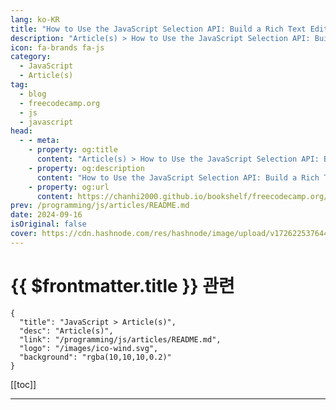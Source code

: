 ```yaml
---
lang: ko-KR
title: "How to Use the JavaScript Selection API: Build a Rich Text Editor and Real-Time Element Detection"
description: "Article(s) > How to Use the JavaScript Selection API: Build a Rich Text Editor and Real-Time Element Detection"
icon: fa-brands fa-js
category: 
  - JavaScript
  - Article(s)
tag: 
  - blog
  - freecodecamp.org
  - js
  - javascript
head:
  - - meta:
    - property: og:title
      content: "Article(s) > How to Use the JavaScript Selection API: Build a Rich Text Editor and Real-Time Element Detection"
    - property: og:description
      content: "How to Use the JavaScript Selection API: Build a Rich Text Editor and Real-Time Element Detection"
    - property: og:url
      content: https://chanhi2000.github.io/bookshelf/freecodecamp.org/use-the-javascript-selection-api-to-build-a-rich-text-editor.html
prev: /programming/js/articles/README.md
date: 2024-09-16
isOriginal: false
cover: https://cdn.hashnode.com/res/hashnode/image/upload/v1726225376443/ae5d57c8-e79e-4dc4-b218-c3a5e34f8293.png
---
```


# {{ $frontmatter.title }} 관련

```component VPCard
{
  "title": "JavaScript > Article(s)",
  "desc": "Article(s)",
  "link": "/programming/js/articles/README.md",
  "logo": "/images/ico-wind.svg",
  "background": "rgba(10,10,10,0.2)"
}
```

[[toc]]

---

<SiteInfo
  name="How to Use the JavaScript Selection API: Build a Rich Text Editor and Real-Time Element Detection"
  desc="When you interact with web pages, a common task you’ll perform often is selecting text. Whether it's highlighting a section of a paragraph to copy, marking important parts of a document, or working with interactive features like note-taking or text e..."
  url="https://freecodecamp.org/news/use-the-javascript-selection-api-to-build-a-rich-text-editor/"
  logo="https://cdn.freecodecamp.org/universal/favicons/favicon.ico"
  preview="https://cdn.hashnode.com/res/hashnode/image/upload/v1726225376443/ae5d57c8-e79e-4dc4-b218-c3a5e34f8293.png"/>

<!-- TODO: 작성 -->

<!-- 
<p>When you interact with web pages, a common task you’ll perform often is selecting text. Whether it's highlighting a section of a paragraph to copy, marking important parts of a document, or working with interactive features like note-taking or text editing, text selections are part of our everyday browsing experience.</p>
<p>The JavaScript <strong>Selection API</strong> is what makes it possible to interact programmatically with these text selections.</p>
<p>In this tutorial, we'll dive deep into the Selection API, explore what it can do, and demonstrate how you can use it to create interactive, selection-based web applications.</p>
<h3 id="heading-in-this-article-we-will-cover">In this article, we will cover:</h3>
<ul>
<li><p><a class="post-section-overview" href="#heading-what-is-the-selection-api">Explore the JavaScript Selection API, a powerful tool for interacting with and manipulating user-selected text on a web page.</a></p>
</li>
<li><p><a class="post-section-overview" href="#heading-the-documentexeccommand-function">Introduce document.execCommand(), an easy-to-use method for adding formatting to selected text, including bold, italic, and underline.</a></p>
</li>
<li><p><a class="post-section-overview" href="#heading-example-use-case-how-to-build-a-rich-text-editor-with-the-javascript-selection-api">Demonstrate how to build a simple rich text editor with basic formatting features using both the Selection API and execCommand().</a></p>
</li>
<li><p><a class="post-section-overview" href="#heading-how-to-get-the-clicked-element-and-its-real-time-position">Detect clicked elements and their positions in real time.</a></p>
</li>
</ul>
<h2 id="heading-what-is-the-selection-api">What is the Selection API?</h2>
<p>The <strong>Selection API</strong> is a web API provided by modern browsers that enables developers to work with user text selections on a web page. It allows you to:</p>
<ol>
<li><p>Get details about the currently selected text.</p>
</li>
<li><p>Modify or manipulate selections programmatically.</p>
</li>
<li><p>Detect when users make a selection.</p>
</li>
<li><p>Store, replace, or delete selections of text.</p>
</li>
</ol>
<p>This API is commonly used for rich text editors, copy/paste functionality, custom tooltips, highlighting, annotations, and more.</p>
<h2 id="heading-what-can-you-do-using-the-selection-api">What Can You Do Using the Selection API?</h2>
<p>The Selection API gives you the power to interact with user-selected text in a variety of ways. Some key capabilities include:</p>
<ol>
<li><p><strong>Get the currently selected text</strong>: Extract the highlighted text that the user selects in the document.</p>
</li>
<li><p><strong>Modify the selection</strong>: Programmatically set or modify a selection, either by setting new start and end points for the selection or collapsing it entirely.</p>
</li>
<li><p><strong>Remove the selection</strong>: Clear a selection once you're done using it.</p>
</li>
<li><p><strong>Extract position information</strong>: Know where the selection begins and ends, both within the document and on the screen (useful for custom tooltips or annotations).</p>
</li>
<li><p><strong>Apply custom styling</strong>: You can style the selected text, add highlights, or trigger events when a user makes a selection.</p>
</li>
</ol>
<h2 id="heading-key-components-of-the-selection-api">Key Components of the Selection API</h2>
<p>To effectively use the Selection API, it's important to understand some of its core concepts. Here are the key objects and methods:</p>
<h3 id="heading-1-selection-object"><strong>1.</strong> <code>Selection</code> <strong>Object</strong></h3>
<p>The <code>Selection</code> object represents the current selection of text on a web page. It’s accessible through the <code>window.getSelection()</code> method and is the core object you’ll interact with.</p>
<pre class="language-typescript" tabindex="0"><code class="language-typescript"><span class="token keyword">const</span> selection <span class="token operator">=</span> window<span class="token punctuation">.</span><span class="token function">getSelection</span><span class="token punctuation">(</span><span class="token punctuation">)</span><span class="token punctuation">;</span>
<span class="token builtin">console</span><span class="token punctuation">.</span><span class="token function">log</span><span class="token punctuation">(</span>selection<span class="token punctuation">)</span><span class="token punctuation">;</span>
</code></pre>
<p>The <code>Selection</code> object provides multiple properties and methods to retrieve, modify, and manipulate user-selected text.</p>
<h3 id="heading-2-range-object"><strong>2.</strong> <code>Range</code> <strong>Object</strong></h3>
<p>The <code>Range</code> object represents a fragment of a document. It holds information about the start and end points of a selection and allows you to manipulate portions of the document.</p>
<p>For example, you can create a range to highlight or manipulate specific text nodes or retrieve the text content within a certain range.</p>
<pre class="language-typescript" tabindex="0"><code class="language-typescript"><span class="token keyword">const</span> selection <span class="token operator">=</span> window<span class="token punctuation">.</span><span class="token function">getSelection</span><span class="token punctuation">(</span><span class="token punctuation">)</span><span class="token punctuation">;</span>
<span class="token keyword">const</span> range <span class="token operator">=</span> selection<span class="token punctuation">.</span><span class="token function">getRangeAt</span><span class="token punctuation">(</span><span class="token number">0</span><span class="token punctuation">)</span><span class="token punctuation">;</span> <span class="token comment">// Get the first range of the selection</span>
<span class="token builtin">console</span><span class="token punctuation">.</span><span class="token function">log</span><span class="token punctuation">(</span>range<span class="token punctuation">)</span><span class="token punctuation">;</span>
</code></pre>
<h2 id="heading-key-methods-and-properties-of-the-selection-api">Key Methods and Properties of the Selection API</h2>
<p>Here’s a breakdown of the most commonly used methods and properties of the <strong>Selection API</strong> and the <strong>Range API</strong>:</p>
<h3 id="heading-selection-api-methods"><strong>Selection API Methods:</strong></h3>
<h4 id="heading-1-windowgetselection">1. <code>window.getSelection()</code>:</h4>
<p>The <code>window.getSelection()</code> method is used to retrieve the current text selection on the webpage. It returns an <code>Selection</code> object, which represents the range of text selected by the user, or the caret's current position (if no text is selected).</p>
<p><strong>Details about</strong> <code>window.getSelection()</code><strong>:</strong></p>
<p>The <code>Selection</code> object contains details about the currently selected text (if any), including the start and end nodes, offsets, and methods for manipulating the selection.</p>
<p>If no text is selected, the <code>Selection</code> the object will reflect the caret's current position without any selected range.</p>
<p><strong>Example Code:</strong></p>
<pre class="language-typescript" tabindex="0"><code class="language-typescript"><span class="token keyword">const</span> selection <span class="token operator">=</span> window<span class="token punctuation">.</span><span class="token function">getSelection</span><span class="token punctuation">(</span><span class="token punctuation">)</span><span class="token punctuation">;</span>
<span class="token builtin">console</span><span class="token punctuation">.</span><span class="token function">log</span><span class="token punctuation">(</span>selection<span class="token punctuation">)</span><span class="token punctuation">;</span>  <span class="token comment">// Logs the Selection object to the console</span>
</code></pre>
<p><strong>Example Usage:</strong></p>
<p>Check if any text is selected:</p>
<pre class="language-typescript" tabindex="0"><code class="language-typescript"><span class="token keyword">const</span> selection <span class="token operator">=</span> window<span class="token punctuation">.</span><span class="token function">getSelection</span><span class="token punctuation">(</span><span class="token punctuation">)</span><span class="token punctuation">;</span>
<span class="token keyword">if</span> <span class="token punctuation">(</span>selection<span class="token punctuation">.</span>rangeCount <span class="token operator">&gt;</span> <span class="token number">0</span><span class="token punctuation">)</span> <span class="token punctuation">{</span>
    <span class="token builtin">console</span><span class="token punctuation">.</span><span class="token function">log</span><span class="token punctuation">(</span><span class="token string">'Text is selected'</span><span class="token punctuation">)</span><span class="token punctuation">;</span>
<span class="token punctuation">}</span> <span class="token keyword">else</span> <span class="token punctuation">{</span>
    <span class="token builtin">console</span><span class="token punctuation">.</span><span class="token function">log</span><span class="token punctuation">(</span><span class="token string">'No text selected'</span><span class="token punctuation">)</span><span class="token punctuation">;</span>
<span class="token punctuation">}</span>
</code></pre>
<p>This checks if any text is selected by verifying if <code>rangeCount</code> (the number of text ranges) is greater than zero.</p>
<h4 id="heading-2-selectionanchornode-and-selectionfocusnode">2. <code>Selection.anchorNode</code> <strong>and</strong> <code>Selection.focusNode</code><strong>:</strong></h4>
<p><code>anchorNode</code> represents the node where the user started the selection. It's the starting point of the selection, although visually it could be at the end depending on the user's drag direction.</p>
<p><code>focusNode</code> represents the node where the user ended the selection. It's the ending point of the selection, but again, this could visually appear as the start of the selection if the user selected backward.</p>
<p><strong>Important details:</strong></p>
<ul>
<li><p><strong>Selection direction</strong>: If the selection is made left-to-right (dragging forward), this <code>anchorNode</code> will be the earlier part of the selection. If the selection is made right-to-left (dragging backward), the <code>anchorNode</code> will be at the later part of the selection, but the focus will appear first.</p>
</li>
<li><p><strong>Node types</strong>: Both <code>anchorNode</code> and <code>focusNode</code> return DOM nodes. This means they can be text nodes, element nodes, or any other type of node within the document.</p>
</li>
<li><p><strong>Offsets</strong>: Along with these properties, <code>Selection.anchorOffset</code> and <code>Selection.focusOffset</code> give you the exact character offset within the nodes where the selection starts and ends.</p>
</li>
</ul>
<h4 id="heading-3-selectiontostring">3. <code>Selection.toString()</code>:</h4>
<p>To use the <code>Selection.toString()</code> method, you can simply call it on the current selection. This method returns the string value of the currently selected text in the document.</p>
<pre class="language-typescript" tabindex="0"><code class="language-typescript"><span class="token keyword">const</span> selectedText <span class="token operator">=</span> selection<span class="token punctuation">.</span><span class="token function">toString</span><span class="token punctuation">(</span><span class="token punctuation">)</span><span class="token punctuation">;</span>
<span class="token builtin">console</span><span class="token punctuation">.</span><span class="token function">log</span><span class="token punctuation">(</span>selectedText<span class="token punctuation">)</span><span class="token punctuation">;</span>  <span class="token comment">// Output: The selected text</span>
</code></pre>
<p><strong>How it works:</strong></p>
<ol>
<li><p><code>window.getSelection()</code>: This retrieves the current <code>Selection</code> object representing the user-selected text.</p>
</li>
<li><p><code>.toString()</code>: This converts the selected range to a plain string of text.</p>
</li>
<li><p>The result is then printed to the console.</p>
</li>
</ol>
<h4 id="heading-4-selectionremoveallranges">4. <code>Selection.removeAllRanges()</code>:</h4>
<p>The <code>Selection.removeAllRanges()</code> method is used to clear or remove any current text selection on a webpage. When called, it deselects any text that the user may have selected, leaving the selection empty.</p>
<pre class="language-typescript" tabindex="0"><code class="language-typescript">selection<span class="token punctuation">.</span><span class="token function">removeAllRanges</span><span class="token punctuation">(</span><span class="token punctuation">)</span><span class="token punctuation">;</span>
</code></pre>
<p><strong>How it works:</strong></p>
<ul>
<li><p><code>window.getSelection()</code>: Retrieves the current <code>Selection</code> object.</p>
</li>
<li><p><code>.removeAllRanges()</code>: Clears the selection, effectively deselecting any highlighted text on the page.</p>
</li>
</ul>
<h4 id="heading-5-selectionaddrangerange">5. <code>Selection.addRange(range)</code>:</h4>
<p>The <code>Selection.addRange(range)</code> method is used to add a specific <code>Range</code> object to the current selection in the document. This allows you to programmatically select a range of text or elements.</p>
<pre class="language-typescript" tabindex="0"><code class="language-typescript"><span class="token comment">// Create a range object</span>
<span class="token keyword">const</span> range <span class="token operator">=</span> document<span class="token punctuation">.</span><span class="token function">createRange</span><span class="token punctuation">(</span><span class="token punctuation">)</span><span class="token punctuation">;</span>

<span class="token comment">// Select a specific element or part of the document</span>
<span class="token keyword">const</span> element <span class="token operator">=</span> document<span class="token punctuation">.</span><span class="token function">getElementById</span><span class="token punctuation">(</span><span class="token string">'myElement'</span><span class="token punctuation">)</span><span class="token punctuation">;</span>

<span class="token comment">// Set the range to start at the beginning of the element and end at the end</span>
range<span class="token punctuation">.</span><span class="token function">selectNodeContents</span><span class="token punctuation">(</span>element<span class="token punctuation">)</span><span class="token punctuation">;</span>

<span class="token comment">// Clear any existing selection and add the new range</span>
<span class="token keyword">const</span> selection <span class="token operator">=</span> window<span class="token punctuation">.</span><span class="token function">getSelection</span><span class="token punctuation">(</span><span class="token punctuation">)</span><span class="token punctuation">;</span>
selection<span class="token punctuation">.</span><span class="token function">removeAllRanges</span><span class="token punctuation">(</span><span class="token punctuation">)</span><span class="token punctuation">;</span>  <span class="token comment">// Remove existing selections</span>
selection<span class="token punctuation">.</span><span class="token function">addRange</span><span class="token punctuation">(</span>range<span class="token punctuation">)</span><span class="token punctuation">;</span>  <span class="token comment">// Add the new range</span>
</code></pre>
<p><strong>How it works:</strong></p>
<ol>
<li><p><code>document.createRange()</code>: Creates a new <code>Range</code> object.</p>
</li>
<li><p><code>range.selectNodeContents()</code>: Sets the range to cover the contents of a specific DOM element (in this case, the element with ID <code>myElement</code>).</p>
</li>
<li><p><code>selection.removeAllRanges()</code>: Clears any previously selected text or elements.</p>
</li>
<li><p><code>selection.addRange(range)</code>: Adds the definition <code>Range</code> to the selection, making it the currently selected text or content.</p>
</li>
</ol>
<p><strong>Use Cases:</strong></p>
<ul>
<li><p><strong>Programmatically Select Text</strong>: If you want to highlight specific parts of the document programmatically, you can use this method to select them.</p>
</li>
<li><p><strong>Custom Selection Logic</strong>: In web applications that require specific text or element selections, such as editors or custom UI tools, this can be used to manage user selections.</p>
</li>
</ul>
<h3 id="heading-range-api-methods"><strong>Range API Methods:</strong></h3>
<h4 id="heading-1-rangesetstartnode-offset">1. <code>range.setStart(node, offset)</code>:</h4>
<p>The <code>Range.setStart(node, offset)</code> method is used to set the starting point of an <code>Range</code> object. You specify <code>node</code> where the range should start and the <code>offset</code> (position within the node) for the starting point.</p>
<p><strong>Parameters:</strong></p>
<ul>
<li><p><code>node</code>: The DOM node where the range should start. It can be an element node or a text node.</p>
</li>
<li><p><code>offset</code>: The position within the node where the range starts. For element nodes, this is the index of child nodes. For text nodes, it's the character position within the text.</p>
</li>
</ul>
<pre class="language-typescript" tabindex="0"><code class="language-typescript"><span class="token comment">// Create a range object</span>
<span class="token keyword">const</span> range <span class="token operator">=</span> document<span class="token punctuation">.</span><span class="token function">createRange</span><span class="token punctuation">(</span><span class="token punctuation">)</span><span class="token punctuation">;</span>

<span class="token comment">// Select the text node where the range should start</span>
<span class="token keyword">const</span> textNode <span class="token operator">=</span> document<span class="token punctuation">.</span><span class="token function">getElementById</span><span class="token punctuation">(</span><span class="token string">'myElement'</span><span class="token punctuation">)</span><span class="token punctuation">.</span>firstChild<span class="token punctuation">;</span>

<span class="token comment">// Set the start of the range at the 5th character in the text node</span>
range<span class="token punctuation">.</span><span class="token function">setStart</span><span class="token punctuation">(</span>textNode<span class="token punctuation">,</span> <span class="token number">5</span><span class="token punctuation">)</span><span class="token punctuation">;</span>
</code></pre>
<p><strong>Code explanation:</strong></p>
<ol>
<li><p><code>document.createRange()</code>: Creates a new <code>Range</code> object.</p>
</li>
<li><p><code>textNode</code>: This refers to the first child of the element with ID <code>myElement</code>, which is expected to be a text node.</p>
</li>
<li><p><code>range.setStart(textNode, 5)</code>: Sets the start of the range at the 5th character in the text node.</p>
</li>
</ol>
<p><strong>Important notes:</strong></p>
<ul>
<li><p>In <strong>text nodes</strong>, the <code>offset</code> refers to the position of a character within the text. For example, <code>offset = 5</code> means the range starts after the 5th character.</p>
</li>
<li><p>In <strong>element nodes</strong>, the <code>offset</code> refers to the index of child nodes. For instance, <code>offset = 0</code> would start before the first child element, while <code>offset = 1</code> would start after the first child.</p>
</li>
</ul>
<p><strong>Example use case:</strong></p>
<p>You could use <code>setStart</code> in a scenario where you want to highlight or extract part of some text, starting at a specific point:</p>
<pre class="language-typescript" tabindex="0"><code class="language-typescript"><span class="token keyword">const</span> range <span class="token operator">=</span> document<span class="token punctuation">.</span><span class="token function">createRange</span><span class="token punctuation">(</span><span class="token punctuation">)</span><span class="token punctuation">;</span>
<span class="token keyword">const</span> textNode <span class="token operator">=</span> document<span class="token punctuation">.</span><span class="token function">getElementById</span><span class="token punctuation">(</span><span class="token string">'myText'</span><span class="token punctuation">)</span><span class="token punctuation">.</span>firstChild<span class="token punctuation">;</span>
range<span class="token punctuation">.</span><span class="token function">setStart</span><span class="token punctuation">(</span>textNode<span class="token punctuation">,</span> <span class="token number">3</span><span class="token punctuation">)</span><span class="token punctuation">;</span> <span class="token comment">// Start at the 4th character</span>
range<span class="token punctuation">.</span><span class="token function">setEnd</span><span class="token punctuation">(</span>textNode<span class="token punctuation">,</span> <span class="token number">8</span><span class="token punctuation">)</span><span class="token punctuation">;</span>   <span class="token comment">// End at the 9th character</span>

<span class="token keyword">const</span> selection <span class="token operator">=</span> window<span class="token punctuation">.</span><span class="token function">getSelection</span><span class="token punctuation">(</span><span class="token punctuation">)</span><span class="token punctuation">;</span>
selection<span class="token punctuation">.</span><span class="token function">removeAllRanges</span><span class="token punctuation">(</span><span class="token punctuation">)</span><span class="token punctuation">;</span> <span class="token comment">// Clear previous selections</span>
selection<span class="token punctuation">.</span><span class="token function">addRange</span><span class="token punctuation">(</span>range<span class="token punctuation">)</span><span class="token punctuation">;</span>   <span class="token comment">// Highlight the selected text</span>
</code></pre>
<p>In this example, it selects the text starting from the 4th character and ending at the 9th character, effectively highlighting that part of the text.</p>
<h4 id="heading-2-rangeclonecontents">2. <code>range.cloneContents()</code>:</h4>
<p>The <code>Range.cloneContents()</code> method is used to create a copy of the content within the specified range. It returns a <code>DocumentFragment</code> containing the nodes and content from the range but does not modify the original document.</p>
<p><strong>Key details:</strong></p>
<ul>
<li><p><strong>Returns</strong>: A <code>DocumentFragment</code> that contains the cloned nodes and elements within the range.</p>
</li>
<li><p><strong>Non-destructive</strong>: This method does not alter or remove the content from the original document – it simply creates a copy.</p>
</li>
</ul>
<p><strong>Example code:</strong></p>
<pre class="language-typescript" tabindex="0"><code class="language-typescript"><span class="token comment">// Create a range object</span>
<span class="token keyword">const</span> range <span class="token operator">=</span> document<span class="token punctuation">.</span><span class="token function">createRange</span><span class="token punctuation">(</span><span class="token punctuation">)</span><span class="token punctuation">;</span>

<span class="token comment">// Select the content of a specific element</span>
<span class="token keyword">const</span> element <span class="token operator">=</span> document<span class="token punctuation">.</span><span class="token function">getElementById</span><span class="token punctuation">(</span><span class="token string">'myElement'</span><span class="token punctuation">)</span><span class="token punctuation">;</span>
range<span class="token punctuation">.</span><span class="token function">selectNodeContents</span><span class="token punctuation">(</span>element<span class="token punctuation">)</span><span class="token punctuation">;</span>

<span class="token comment">// Clone the contents of the range</span>
<span class="token keyword">const</span> clonedContent <span class="token operator">=</span> range<span class="token punctuation">.</span><span class="token function">cloneContents</span><span class="token punctuation">(</span><span class="token punctuation">)</span><span class="token punctuation">;</span>

<span class="token comment">// Append the cloned content somewhere in the document</span>
document<span class="token punctuation">.</span>body<span class="token punctuation">.</span><span class="token function">appendChild</span><span class="token punctuation">(</span>clonedContent<span class="token punctuation">)</span><span class="token punctuation">;</span>
</code></pre>
<p><strong>How it works:</strong></p>
<ol>
<li><p><code>document.createRange()</code>: Creates a new <code>Range</code> object.</p>
</li>
<li><p><code>range.selectNodeContents(element)</code>: Selects all the content within the specified element.</p>
</li>
<li><p><code>range.cloneContents()</code>: Creates a <code>DocumentFragment</code> that contains a copy of the selected contents.</p>
</li>
<li><p><code>document.body.appendChild(clonedContent)</code>: Appends the cloned content somewhere in the document (in this case, at the end of the body).</p>
</li>
</ol>
<p><strong>Use cases:</strong></p>
<ol>
<li><p><strong>Duplicating Content</strong>: Use this method when you need to create a copy of selected content without altering the original.</p>
</li>
<li><p><strong>Manipulating Copied Data</strong>: After cloning the contents, you can modify or process the cloned fragment (for example, for drag-and-drop features, custom tooltips, or saving a portion of content).</p>
</li>
</ol>
<p><strong>Example scenario:</strong></p>
<p>If you want to copy part of a webpage’s content and display it elsewhere:</p>
<pre class="language-typescript" tabindex="0"><code class="language-typescript"><span class="token keyword">const</span> range <span class="token operator">=</span> document<span class="token punctuation">.</span><span class="token function">createRange</span><span class="token punctuation">(</span><span class="token punctuation">)</span><span class="token punctuation">;</span>
<span class="token keyword">const</span> element <span class="token operator">=</span> document<span class="token punctuation">.</span><span class="token function">querySelector</span><span class="token punctuation">(</span><span class="token string">'#textElement'</span><span class="token punctuation">)</span><span class="token punctuation">;</span>
range<span class="token punctuation">.</span><span class="token function">setStart</span><span class="token punctuation">(</span>element<span class="token punctuation">.</span>firstChild<span class="token punctuation">,</span> <span class="token number">0</span><span class="token punctuation">)</span><span class="token punctuation">;</span>  <span class="token comment">// Set start of range</span>
range<span class="token punctuation">.</span><span class="token function">setEnd</span><span class="token punctuation">(</span>element<span class="token punctuation">.</span>firstChild<span class="token punctuation">,</span> <span class="token number">10</span><span class="token punctuation">)</span><span class="token punctuation">;</span>   <span class="token comment">// Set end of range (first 10 characters)</span>

<span class="token comment">// Clone the content and append it to another element</span>
<span class="token keyword">const</span> clonedContent <span class="token operator">=</span> range<span class="token punctuation">.</span><span class="token function">cloneContents</span><span class="token punctuation">(</span><span class="token punctuation">)</span><span class="token punctuation">;</span>
document<span class="token punctuation">.</span><span class="token function">querySelector</span><span class="token punctuation">(</span><span class="token string">'#targetElement'</span><span class="token punctuation">)</span><span class="token punctuation">.</span><span class="token function">appendChild</span><span class="token punctuation">(</span>clonedContent<span class="token punctuation">)</span><span class="token punctuation">;</span>
</code></pre>
<p>In this example, the first 10 characters <code>#textElement</code> are cloned and inserted into <code>#targetElement</code>. This does not affect the original content in <code>#textElement</code>.</p>
<h3 id="heading-use-cases-of-the-selection-api">Use Cases of the Selection API</h3>
<h4 id="heading-1-highlighting-text">1. Highlighting text</h4>
<p>Using the Selection API, you can highlight text dynamically based on user input. For example, you can wrap the selected text in a <code>&lt;mark&gt;</code> tag to highlight it.</p>
<pre class="language-xml" tabindex="0"><code class="language-xml"><span class="token tag"><span class="token tag"><span class="token punctuation">&lt;</span>p</span> <span class="token attr-name">id</span><span class="token attr-value"><span class="token punctuation attr-equals">=</span><span class="token punctuation">"</span>text<span class="token punctuation">"</span></span><span class="token punctuation">&gt;</span></span>This is some selectable text.<span class="token tag"><span class="token tag"><span class="token punctuation">&lt;/</span>p</span><span class="token punctuation">&gt;</span></span>
<span class="token tag"><span class="token tag"><span class="token punctuation">&lt;</span>button</span> <span class="token attr-name">onclick</span><span class="token attr-value"><span class="token punctuation attr-equals">=</span><span class="token punctuation">"</span>highlightSelection()<span class="token punctuation">"</span></span><span class="token punctuation">&gt;</span></span>Highlight<span class="token tag"><span class="token tag"><span class="token punctuation">&lt;/</span>button</span><span class="token punctuation">&gt;</span></span>

<span class="token tag"><span class="token tag"><span class="token punctuation">&lt;</span>script</span><span class="token punctuation">&gt;</span></span>
function highlightSelection() {
    const selection = window.getSelection();
    if (selection.rangeCount &gt; 0) {
        const range = selection.getRangeAt(0);
        const highlight = document.createElement('mark');
        range.surroundContents(highlight);
    }
}
<span class="token tag"><span class="token tag"><span class="token punctuation">&lt;/</span>script</span><span class="token punctuation">&gt;</span></span>
</code></pre>
<p>This script allows users to highlight the selected text with a simple click.</p>
<h4 id="heading-2-copying-selected-text">2. Copying selected text</h4>
<p>You can easily extract and manipulate the selected text with the <code>Selection.toString()</code> method. Here’s an example of copying the selected text to the clipboard:</p>
<pre class="language-xml" tabindex="0"><code class="language-xml"><span class="token tag"><span class="token tag"><span class="token punctuation">&lt;</span>p</span> <span class="token attr-name">id</span><span class="token attr-value"><span class="token punctuation attr-equals">=</span><span class="token punctuation">"</span>text<span class="token punctuation">"</span></span><span class="token punctuation">&gt;</span></span>Select any portion of this text and copy it to the clipboard.<span class="token tag"><span class="token tag"><span class="token punctuation">&lt;/</span>p</span><span class="token punctuation">&gt;</span></span>
<span class="token tag"><span class="token tag"><span class="token punctuation">&lt;</span>button</span> <span class="token attr-name">onclick</span><span class="token attr-value"><span class="token punctuation attr-equals">=</span><span class="token punctuation">"</span>copySelection()<span class="token punctuation">"</span></span><span class="token punctuation">&gt;</span></span>Copy<span class="token tag"><span class="token tag"><span class="token punctuation">&lt;/</span>button</span><span class="token punctuation">&gt;</span></span>

<span class="token tag"><span class="token tag"><span class="token punctuation">&lt;</span>script</span><span class="token punctuation">&gt;</span></span>
function copySelection() {
    const selection = window.getSelection();
    const text = selection.toString();

    navigator.clipboard.writeText(text).then(() =&gt; {
        alert("Copied to clipboard: " + text);
    });
}
<span class="token tag"><span class="token tag"><span class="token punctuation">&lt;/</span>script</span><span class="token punctuation">&gt;</span></span>
</code></pre>
<p>This snippet allows users to copy any selected text and paste it elsewhere.</p>
<h4 id="heading-3-annotating-text">3. Annotating text</h4>
<p>You can combine the Selection API with custom annotations. You can display a floating tooltip or annotation box by detecting the selection’s position on the page.</p>
<pre class="language-xml" tabindex="0"><code class="language-xml"><span class="token tag"><span class="token tag"><span class="token punctuation">&lt;</span>p</span><span class="token punctuation">&gt;</span></span>Select text to see the annotation box.<span class="token tag"><span class="token tag"><span class="token punctuation">&lt;/</span>p</span><span class="token punctuation">&gt;</span></span>

<span class="token tag"><span class="token tag"><span class="token punctuation">&lt;</span>script</span><span class="token punctuation">&gt;</span></span>
document.addEventListener("mouseup", () =&gt; {
    const selection = window.getSelection();
    const selectedText = selection.toString();

    if (selectedText.length &gt; 0) {
        const range = selection.getRangeAt(0);
        const rect = range.getBoundingClientRect();

        const annotationBox = document.createElement("div");
        annotationBox.style.position = "absolute";
        annotationBox.style.left = `${rect.left}px`;
        annotationBox.style.top = `${rect.top - 30}px`;
        annotationBox.textContent = "Annotate this!";
        document.body.appendChild(annotationBox);
    }
});
<span class="token tag"><span class="token tag"><span class="token punctuation">&lt;/</span>script</span><span class="token punctuation">&gt;</span></span>
</code></pre>
<p>This script creates an annotation box just above the selected text.</p>
<h3 id="heading-advanced-features-of-the-selection-api">Advanced Features of the Selection API</h3>
<ol>
<li><p><strong>Multiple Ranges</strong>: Some browsers support multiple text selections on a single page, where you can select multiple text ranges and manipulate them simultaneously.</p>
</li>
<li><p><strong>Detecting Selection Changes</strong>: You can listen for <code>selectionchange</code> events on the document, allowing you to detect when the user changes their selection.</p>
<pre class="language-typescript" tabindex="0"><code class="language-typescript"> document<span class="token punctuation">.</span><span class="token function">addEventListener</span><span class="token punctuation">(</span><span class="token string">"selectionchange"</span><span class="token punctuation">,</span> <span class="token punctuation">(</span><span class="token punctuation">)</span> <span class="token operator">=&gt;</span> <span class="token punctuation">{</span>
     <span class="token keyword">const</span> selection <span class="token operator">=</span> window<span class="token punctuation">.</span><span class="token function">getSelection</span><span class="token punctuation">(</span><span class="token punctuation">)</span><span class="token punctuation">;</span>
     <span class="token builtin">console</span><span class="token punctuation">.</span><span class="token function">log</span><span class="token punctuation">(</span><span class="token string">"Selection changed:"</span><span class="token punctuation">,</span> selection<span class="token punctuation">.</span><span class="token function">toString</span><span class="token punctuation">(</span><span class="token punctuation">)</span><span class="token punctuation">)</span><span class="token punctuation">;</span>
 <span class="token punctuation">}</span><span class="token punctuation">)</span><span class="token punctuation">;</span>
</code></pre>
</li>
<li><p><strong>Working with Forms</strong>: Selections can be useful in forms, allowing you to auto-complete, copy, or validate the user’s input based on selected text.</p>
</li>
</ol>
<p>The <strong>JavaScript Selection API</strong> is a powerful tool for creating dynamic and interactive web applications. Whether you want to implement custom copy/paste functionality, enable annotations, or build advanced text editors, the Selection API provides the control and flexibility you need to handle user selections.</p>
<p>With its easy-to-use methods and properties, you can enhance user experiences and create intuitive, selection-based features.</p>
<h2 id="heading-example-use-case-how-to-build-a-rich-text-editor-with-the-javascript-selection-api">Example Use Case: How to Build a Rich Text Editor with the JavaScript Selection API</h2>
<p>The Selection API not only allows you to interact with text selections but also opens the door to more advanced text manipulation, like creating a <strong>rich text editor</strong>. A rich text editor (RTE) allows users to format selected text with features such as bold, italic, and underline.</p>
<p>In this section, we'll walk through how to build a basic rich text editor using the Selection API and provide an example with key formatting features.</p>
<h3 id="heading-how-does-the-selection-api-help-build-a-rich-text-editor">How Does the Selection API Help Build a Rich Text Editor?</h3>
<p>The Selection API lets you:</p>
<ul>
<li><p>Detect the text selected by the user.</p>
</li>
<li><p>Programmatically modify the selected content, for example, applying bold, italic, or underlined styling.</p>
</li>
<li><p>Allow users to make in-place edits with simple UI controls (like buttons or keyboard shortcuts).</p>
</li>
</ul>
<p>By using the <code>window.getSelection()</code> and Range API, you can manipulate text based on user actions (such as clicking a "Bold" button). You can then wrap the selected text in appropriate HTML tags (<code>&lt;b&gt;</code>, <code>&lt;i&gt;</code>, <code>&lt;u&gt;</code>) or apply inline styles.</p>
<h3 id="heading-basic-rich-text-editor-features">Basic Rich Text Editor Features</h3>
<p>For our example, we'll implement three core formatting features:</p>
<ol>
<li><p><strong>Bold</strong>: Make the selected text bold.</p>
</li>
<li><p><strong>Italic</strong>: Italicize the selected text.</p>
</li>
<li><p><strong>Underline</strong>: Underline the selected text.</p>
</li>
</ol>
<h4 id="heading-html-structure">HTML Structure</h4>
<p>Here’s a simple layout for the editor with buttons for Bold, Italic, and Underline:</p>
<pre class="language-xml" tabindex="0"><code class="language-xml"><span class="token doctype"><span class="token punctuation">&lt;!</span><span class="token doctype-tag">DOCTYPE</span> <span class="token name">html</span><span class="token punctuation">&gt;</span></span>
<span class="token tag"><span class="token tag"><span class="token punctuation">&lt;</span>html</span> <span class="token attr-name">lang</span><span class="token attr-value"><span class="token punctuation attr-equals">=</span><span class="token punctuation">"</span>en<span class="token punctuation">"</span></span><span class="token punctuation">&gt;</span></span>
<span class="token tag"><span class="token tag"><span class="token punctuation">&lt;</span>head</span><span class="token punctuation">&gt;</span></span>
  <span class="token tag"><span class="token tag"><span class="token punctuation">&lt;</span>meta</span> <span class="token attr-name">charset</span><span class="token attr-value"><span class="token punctuation attr-equals">=</span><span class="token punctuation">"</span>UTF-8<span class="token punctuation">"</span></span><span class="token punctuation">&gt;</span></span>
  <span class="token tag"><span class="token tag"><span class="token punctuation">&lt;</span>meta</span> <span class="token attr-name">name</span><span class="token attr-value"><span class="token punctuation attr-equals">=</span><span class="token punctuation">"</span>viewport<span class="token punctuation">"</span></span> <span class="token attr-name">content</span><span class="token attr-value"><span class="token punctuation attr-equals">=</span><span class="token punctuation">"</span>width=device-width, initial-scale=1.0<span class="token punctuation">"</span></span><span class="token punctuation">&gt;</span></span>
  <span class="token tag"><span class="token tag"><span class="token punctuation">&lt;</span>title</span><span class="token punctuation">&gt;</span></span>Simple Rich Text Editor<span class="token tag"><span class="token tag"><span class="token punctuation">&lt;/</span>title</span><span class="token punctuation">&gt;</span></span>
  <span class="token tag"><span class="token tag"><span class="token punctuation">&lt;</span>style</span><span class="token punctuation">&gt;</span></span>
    #editor {
      border: 1px solid #ccc;
      min-height: 150px;
      padding: 10px;
      margin-top: 10px;
    }
    .toolbar {
      margin-bottom: 5px;
    }
    .toolbar button {
      margin-right: 5px;
    }
  <span class="token tag"><span class="token tag"><span class="token punctuation">&lt;/</span>style</span><span class="token punctuation">&gt;</span></span>
<span class="token tag"><span class="token tag"><span class="token punctuation">&lt;/</span>head</span><span class="token punctuation">&gt;</span></span>
<span class="token tag"><span class="token tag"><span class="token punctuation">&lt;</span>body</span><span class="token punctuation">&gt;</span></span>
  <span class="token tag"><span class="token tag"><span class="token punctuation">&lt;</span>div</span> <span class="token attr-name">class</span><span class="token attr-value"><span class="token punctuation attr-equals">=</span><span class="token punctuation">"</span>toolbar<span class="token punctuation">"</span></span><span class="token punctuation">&gt;</span></span>
    <span class="token tag"><span class="token tag"><span class="token punctuation">&lt;</span>button</span> <span class="token attr-name">onclick</span><span class="token attr-value"><span class="token punctuation attr-equals">=</span><span class="token punctuation">"</span>formatText('bold')<span class="token punctuation">"</span></span><span class="token punctuation">&gt;</span></span><span class="token tag"><span class="token tag"><span class="token punctuation">&lt;</span>b</span><span class="token punctuation">&gt;</span></span>Bold<span class="token tag"><span class="token tag"><span class="token punctuation">&lt;/</span>b</span><span class="token punctuation">&gt;</span></span><span class="token tag"><span class="token tag"><span class="token punctuation">&lt;/</span>button</span><span class="token punctuation">&gt;</span></span>
    <span class="token tag"><span class="token tag"><span class="token punctuation">&lt;</span>button</span> <span class="token attr-name">onclick</span><span class="token attr-value"><span class="token punctuation attr-equals">=</span><span class="token punctuation">"</span>formatText('italic')<span class="token punctuation">"</span></span><span class="token punctuation">&gt;</span></span><span class="token tag"><span class="token tag"><span class="token punctuation">&lt;</span>i</span><span class="token punctuation">&gt;</span></span>Italic<span class="token tag"><span class="token tag"><span class="token punctuation">&lt;/</span>i</span><span class="token punctuation">&gt;</span></span><span class="token tag"><span class="token tag"><span class="token punctuation">&lt;/</span>button</span><span class="token punctuation">&gt;</span></span>
    <span class="token tag"><span class="token tag"><span class="token punctuation">&lt;</span>button</span> <span class="token attr-name">onclick</span><span class="token attr-value"><span class="token punctuation attr-equals">=</span><span class="token punctuation">"</span>formatText('underline')<span class="token punctuation">"</span></span><span class="token punctuation">&gt;</span></span><span class="token tag"><span class="token tag"><span class="token punctuation">&lt;</span>u</span><span class="token punctuation">&gt;</span></span>Underline<span class="token tag"><span class="token tag"><span class="token punctuation">&lt;/</span>u</span><span class="token punctuation">&gt;</span></span><span class="token tag"><span class="token tag"><span class="token punctuation">&lt;/</span>button</span><span class="token punctuation">&gt;</span></span>
  <span class="token tag"><span class="token tag"><span class="token punctuation">&lt;/</span>div</span><span class="token punctuation">&gt;</span></span>

  <span class="token comment">&lt;!-- Contenteditable div for the editor --&gt;</span>
  <span class="token tag"><span class="token tag"><span class="token punctuation">&lt;</span>div</span> <span class="token attr-name">id</span><span class="token attr-value"><span class="token punctuation attr-equals">=</span><span class="token punctuation">"</span>editor<span class="token punctuation">"</span></span> <span class="token attr-name">contenteditable</span><span class="token attr-value"><span class="token punctuation attr-equals">=</span><span class="token punctuation">"</span>true<span class="token punctuation">"</span></span><span class="token punctuation">&gt;</span></span>
    Type your text here...
  <span class="token tag"><span class="token tag"><span class="token punctuation">&lt;/</span>div</span><span class="token punctuation">&gt;</span></span>

  <span class="token tag"><span class="token tag"><span class="token punctuation">&lt;</span>script</span> <span class="token attr-name">src</span><span class="token attr-value"><span class="token punctuation attr-equals">=</span><span class="token punctuation">"</span>editor.js<span class="token punctuation">"</span></span><span class="token punctuation">&gt;</span></span><span class="token tag"><span class="token tag"><span class="token punctuation">&lt;/</span>script</span><span class="token punctuation">&gt;</span></span>
<span class="token tag"><span class="token tag"><span class="token punctuation">&lt;/</span>body</span><span class="token punctuation">&gt;</span></span>
<span class="token tag"><span class="token tag"><span class="token punctuation">&lt;/</span>html</span><span class="token punctuation">&gt;</span></span>
</code></pre>
<h4 id="heading-javascript-handling-formatting-with-the-selection-api">JavaScript: Handling Formatting with the Selection API</h4>
<p>Now that we have the basic structure, let's add JavaScript to handle text formatting. We’ll use the <strong>Selection API</strong> and <code>document.execCommand()</code>, a legacy method still supported by most browsers, to apply formatting.</p>
<p>Here’s the JavaScript to make the buttons functional:</p>
<pre class="language-typescript" tabindex="0"><code class="language-typescript"><span class="token comment">// Function to format text based on the command</span>
<span class="token keyword">function</span> <span class="token function">formatText</span><span class="token punctuation">(</span>command<span class="token punctuation">)</span> <span class="token punctuation">{</span>
  document<span class="token punctuation">.</span><span class="token function">execCommand</span><span class="token punctuation">(</span>command<span class="token punctuation">,</span> <span class="token boolean">false</span><span class="token punctuation">,</span> <span class="token keyword">null</span><span class="token punctuation">)</span><span class="token punctuation">;</span>
<span class="token punctuation">}</span>
</code></pre>
<p>The <code>execCommand</code> method allows you to perform commands on the content inside an element that has the <code>contenteditable</code> attribute. In our case, the commands will be <code>'bold'</code>, <code>'italic'</code>, and <code>'underline'</code>.</p>
<h3 id="heading-the-documentexeccommand-function">The <code>document.execCommand()</code> Function</h3>
<p>The <code>document.execCommand()</code> function is a legacy method provided by browsers that allows developers to perform various document editing operations directly on content within an <code>contenteditable</code> element. This method has been widely used to build rich text editors for web applications due to its simplicity and browser support.</p>
<p>Though it's still functional in most modern browsers, it's worth noting that <code>execCommand</code> has been deprecated and may not be supported in future versions of browsers. But it still provides a good starting point for basic rich text editors.</p>
<p>If you're looking for a long-term solution, newer APIs like the Selection API combined with Range API or third-party libraries (like Quill.js and Draft.js) are recommended for complex editing needs.</p>
<h3 id="heading-what-is-documentexeccommand">What is <code>document.execCommand()</code>?</h3>
<p>The <code>document.execCommand()</code> the method executes a specified command for manipulating or formatting text in a <strong>contenteditable</strong> element (such as a div, textarea, or input field). It can perform commands such as applying styles, modifying text alignment, creating links, and much more.</p>
<h4 id="heading-syntax-of-the-execcommand">Syntax of the <code>execCommand()</code>:</h4>
<pre class="language-typescript" tabindex="0"><code class="language-typescript">document<span class="token punctuation">.</span><span class="token function">execCommand</span><span class="token punctuation">(</span>command<span class="token punctuation">,</span> showUI<span class="token punctuation">,</span> value<span class="token punctuation">)</span><span class="token punctuation">;</span>
</code></pre>
<ul>
<li><p><code>command</code>: A string that represents the command to execute (for example, <code>'bold'</code>, <code>'italic'</code>, <code>'underline'</code>, <code>'createLink'</code>).</p>
</li>
<li><p><code>showUI</code>: A boolean value indicating whether the default user interface for the command should be shown (almost always <code>false</code>, as browser UIs are often inconsistent).</p>
</li>
<li><p><code>value</code>: Optional. A string representing the value to pass for certain commands (for example, the URL for creating a link).</p>
</li>
</ul>
<h4 id="heading-return-value">Return Value</h4>
<p><code>execCommand()</code> returns <code>true</code> if the command is successfully executed or <code>false</code> otherwise.</p>
<h3 id="heading-how-to-enhance-the-rich-text-editor">How to Enhance the Rich Text Editor</h3>
<p>While the example above gives you a basic rich text editor, you can expand its features by adding more controls and handling other commands:</p>
<ul>
<li><p><strong>Text Color</strong>: Change the color of the selected text using <code>execCommand('foreColor', false, 'red')</code>.</p>
</li>
<li><p><strong>Text Alignment</strong>: Align text left, center, or right using commands like <code>execCommand('justifyCenter')</code>.</p>
</li>
<li><p><strong>Undo/Redo</strong>: Implement undo and redo functionality using <code>execCommand('undo')</code> and <code>execCommand('redo')</code>.</p>
</li>
<li><p><strong>Adding Links</strong>: Allow users to add links with <code>execCommand('createLink', false, '</code><a target="_blank" href="http://example.com"><code>http://example.com</code></a><code>')</code>.</p>
</li>
</ul>
<p>Using the Selection API combined with <code>document.execCommand()</code>, we’ve built a simple, yet functional rich text editor with bold, italic, and underline features. This basic editor can be further enhanced with additional features like font size, color, and alignment to create a full-fledged rich text editor for your web applications.</p>
<h3 id="heading-how-to-get-the-clicked-element-and-its-real-time-position"><strong>How to Get the Clicked Element and its Real-Time Position</strong></h3>
<p>The simplest way to detect the clicked element in a webpage is by using the <code>click</code> event listener in JavaScript.</p>
<p>Here's how you can do it:</p>
<pre class="language-typescript" tabindex="0"><code class="language-typescript">document<span class="token punctuation">.</span><span class="token function">addEventListener</span><span class="token punctuation">(</span><span class="token string">'click'</span><span class="token punctuation">,</span> <span class="token punctuation">(</span>event<span class="token punctuation">)</span> <span class="token operator">=&gt;</span> <span class="token punctuation">{</span>
    <span class="token keyword">const</span> clickedElement <span class="token operator">=</span> event<span class="token punctuation">.</span>target<span class="token punctuation">;</span>
    <span class="token builtin">console</span><span class="token punctuation">.</span><span class="token function">log</span><span class="token punctuation">(</span><span class="token string">'You clicked on:'</span><span class="token punctuation">,</span> clickedElement<span class="token punctuation">.</span>tagName<span class="token punctuation">)</span><span class="token punctuation">;</span>
<span class="token punctuation">}</span><span class="token punctuation">)</span><span class="token punctuation">;</span>
</code></pre>
<h4 id="heading-code-explanation">Code explanation:</h4>
<ul>
<li><p><code>document.addEventListener('click', ...)</code>: This attaches an event listener to the whole document.</p>
</li>
<li><p><a target="_blank" href="http://event.target"><code>event.target</code></a>: This property returns the specific element that was clicked.</p>
</li>
<li><p><code>clickedElement.tagName</code>: This provides the tag name of the clicked element (like <code>DIV</code>, <code>SPAN</code>, <code>BUTTON</code>, etc.).</p>
</li>
</ul>
<p>This will log the element’s tag name to the console when you click anywhere on the document.</p>
<h3 id="heading-how-to-get-the-elements-realtime-position"><strong>How to Get the Element's Realtime Position</strong></h3>
<p>Once you have the clicked element, you can find its position on the screen using JavaScript’s DOM API. Specifically, <code>getBoundingClientRect()</code> gives us the element's position relative to the viewport.</p>
<pre class="language-typescript" tabindex="0"><code class="language-typescript">document<span class="token punctuation">.</span><span class="token function">addEventListener</span><span class="token punctuation">(</span><span class="token string">'click'</span><span class="token punctuation">,</span> <span class="token punctuation">(</span>event<span class="token punctuation">)</span> <span class="token operator">=&gt;</span> <span class="token punctuation">{</span>
    <span class="token keyword">const</span> clickedElement <span class="token operator">=</span> event<span class="token punctuation">.</span>target<span class="token punctuation">;</span>
    <span class="token keyword">const</span> position <span class="token operator">=</span> clickedElement<span class="token punctuation">.</span><span class="token function">getBoundingClientRect</span><span class="token punctuation">(</span><span class="token punctuation">)</span><span class="token punctuation">;</span>

    <span class="token builtin">console</span><span class="token punctuation">.</span><span class="token function">log</span><span class="token punctuation">(</span><span class="token template-string"><span class="token template-punctuation string">`</span><span class="token string">Element: </span><span class="token interpolation"><span class="token interpolation-punctuation punctuation">${</span>clickedElement<span class="token punctuation">.</span>tagName<span class="token interpolation-punctuation punctuation">}</span></span><span class="token template-punctuation string">`</span></span><span class="token punctuation">)</span><span class="token punctuation">;</span>
    <span class="token builtin">console</span><span class="token punctuation">.</span><span class="token function">log</span><span class="token punctuation">(</span><span class="token template-string"><span class="token template-punctuation string">`</span><span class="token string">Position: Top - </span><span class="token interpolation"><span class="token interpolation-punctuation punctuation">${</span>position<span class="token punctuation">.</span>top<span class="token interpolation-punctuation punctuation">}</span></span><span class="token string">px, Left - </span><span class="token interpolation"><span class="token interpolation-punctuation punctuation">${</span>position<span class="token punctuation">.</span>left<span class="token interpolation-punctuation punctuation">}</span></span><span class="token string">px</span><span class="token template-punctuation string">`</span></span><span class="token punctuation">)</span><span class="token punctuation">;</span>
<span class="token punctuation">}</span><span class="token punctuation">)</span><span class="token punctuation">;</span>
</code></pre>
<h4 id="heading-code-explanation-1">Code explanation:</h4>
<ul>
<li><p><code>getBoundingClientRect()</code>: This method returns the size of an element and its position relative to the viewport. It gives you several useful properties:</p>
<ul>
<li><p><code>top</code>: Distance from the top of the viewport.</p>
</li>
<li><p><code>left</code>: Distance from the left of the viewport.</p>
</li>
<li><p><code>right</code>: Distance from the left edge to the right edge of the element.</p>
</li>
<li><p><code>bottom</code>: Distance from the top edge to the bottom edge of the element.</p>
</li>
</ul>
</li>
</ul>
<p>The <code>top</code> and <code>left</code> values are usually the most useful, as they tell you where the element is positioned.</p>
<h3 id="heading-full-example-with-code"><strong>Full Example with Code</strong></h3>
<p>Let’s put everything together. We’ll create an interactive example where clicking on any element displays its tag name and position in a tooltip-like fashion.</p>
<p>Here’s the complete code:</p>
<pre class="language-xml" tabindex="0"><code class="language-xml"><span class="token doctype"><span class="token punctuation">&lt;!</span><span class="token doctype-tag">DOCTYPE</span> <span class="token name">html</span><span class="token punctuation">&gt;</span></span>
<span class="token tag"><span class="token tag"><span class="token punctuation">&lt;</span>html</span> <span class="token attr-name">lang</span><span class="token attr-value"><span class="token punctuation attr-equals">=</span><span class="token punctuation">"</span>en<span class="token punctuation">"</span></span><span class="token punctuation">&gt;</span></span>
<span class="token tag"><span class="token tag"><span class="token punctuation">&lt;</span>head</span><span class="token punctuation">&gt;</span></span>
    <span class="token tag"><span class="token tag"><span class="token punctuation">&lt;</span>meta</span> <span class="token attr-name">charset</span><span class="token attr-value"><span class="token punctuation attr-equals">=</span><span class="token punctuation">"</span>UTF-8<span class="token punctuation">"</span></span><span class="token punctuation">&gt;</span></span>
    <span class="token tag"><span class="token tag"><span class="token punctuation">&lt;</span>meta</span> <span class="token attr-name">name</span><span class="token attr-value"><span class="token punctuation attr-equals">=</span><span class="token punctuation">"</span>viewport<span class="token punctuation">"</span></span> <span class="token attr-name">content</span><span class="token attr-value"><span class="token punctuation attr-equals">=</span><span class="token punctuation">"</span>width=device-width, initial-scale=1.0<span class="token punctuation">"</span></span><span class="token punctuation">&gt;</span></span>
    <span class="token tag"><span class="token tag"><span class="token punctuation">&lt;</span>title</span><span class="token punctuation">&gt;</span></span>Detect Clicked Element and Position<span class="token tag"><span class="token tag"><span class="token punctuation">&lt;/</span>title</span><span class="token punctuation">&gt;</span></span>
    <span class="token tag"><span class="token tag"><span class="token punctuation">&lt;</span>style</span><span class="token punctuation">&gt;</span></span>
        body {
            font-family: Arial, sans-serif;
        }
        .tooltip {
            position: absolute;
            background-color: #333;
            color: #fff;
            padding: 5px;
            border-radius: 5px;
            font-size: 12px;
            display: none;
        }
    <span class="token tag"><span class="token tag"><span class="token punctuation">&lt;/</span>style</span><span class="token punctuation">&gt;</span></span>
<span class="token tag"><span class="token tag"><span class="token punctuation">&lt;/</span>head</span><span class="token punctuation">&gt;</span></span>
<span class="token tag"><span class="token tag"><span class="token punctuation">&lt;</span>body</span><span class="token punctuation">&gt;</span></span>

<span class="token tag"><span class="token tag"><span class="token punctuation">&lt;</span>div</span> <span class="token attr-name">class</span><span class="token attr-value"><span class="token punctuation attr-equals">=</span><span class="token punctuation">"</span>tooltip<span class="token punctuation">"</span></span> <span class="token attr-name">id</span><span class="token attr-value"><span class="token punctuation attr-equals">=</span><span class="token punctuation">"</span>tooltip<span class="token punctuation">"</span></span><span class="token punctuation">&gt;</span></span><span class="token tag"><span class="token tag"><span class="token punctuation">&lt;/</span>div</span><span class="token punctuation">&gt;</span></span>

<span class="token tag"><span class="token tag"><span class="token punctuation">&lt;</span>h1</span><span class="token punctuation">&gt;</span></span>Click on elements to see their tag and position<span class="token tag"><span class="token tag"><span class="token punctuation">&lt;/</span>h1</span><span class="token punctuation">&gt;</span></span>
<span class="token tag"><span class="token tag"><span class="token punctuation">&lt;</span>p</span><span class="token punctuation">&gt;</span></span>This is a paragraph. Click on it!<span class="token tag"><span class="token tag"><span class="token punctuation">&lt;/</span>p</span><span class="token punctuation">&gt;</span></span>
<span class="token tag"><span class="token tag"><span class="token punctuation">&lt;</span>button</span><span class="token punctuation">&gt;</span></span>Click me<span class="token tag"><span class="token tag"><span class="token punctuation">&lt;/</span>button</span><span class="token punctuation">&gt;</span></span>
<span class="token tag"><span class="token tag"><span class="token punctuation">&lt;</span>div</span> <span class="token attr-name">style</span><span class="token attr-value"><span class="token punctuation attr-equals">=</span><span class="token punctuation">"</span>width: 100px; height: 100px; background-color: lightblue;<span class="token punctuation">"</span></span><span class="token punctuation">&gt;</span></span>Click this box<span class="token tag"><span class="token tag"><span class="token punctuation">&lt;/</span>div</span><span class="token punctuation">&gt;</span></span>

<span class="token tag"><span class="token tag"><span class="token punctuation">&lt;</span>script</span><span class="token punctuation">&gt;</span></span>
    const tooltip = document.getElementById('tooltip');

    document.addEventListener('click', (event) =&gt; {
        const clickedElement = event.target;
        const position = clickedElement.getBoundingClientRect();

        // Get the tag name of the clicked element
        const elementTag = clickedElement.tagName;

        // Get the element's current position
        const top = position.top + window.scrollY; // Account for page scroll
        const left = position.left + window.scrollX;

        // Display the tooltip near the clicked element
        tooltip.innerHTML = `Tag: ${elementTag}<span class="token tag"><span class="token tag"><span class="token punctuation">&lt;</span>br</span><span class="token punctuation">&gt;</span></span>Position: Top - ${Math.round(top)}px, Left - ${Math.round(left)}px`;
        tooltip.style.display = 'block';
        tooltip.style.top = `${top + 20}px`; // Offset to position below the element
        tooltip.style.left = `${left + 20}px`; // Offset to position to the right of the element
    });

    document.addEventListener('scroll', () =&gt; {
        tooltip.style.display = 'none'; // Hide the tooltip when the user scrolls
    });
<span class="token tag"><span class="token tag"><span class="token punctuation">&lt;/</span>script</span><span class="token punctuation">&gt;</span></span>

<span class="token tag"><span class="token tag"><span class="token punctuation">&lt;/</span>body</span><span class="token punctuation">&gt;</span></span>
<span class="token tag"><span class="token tag"><span class="token punctuation">&lt;/</span>html</span><span class="token punctuation">&gt;</span></span>
</code></pre>
<h4 id="heading-code-explanation-2">Code explanation:</h4>
<ol>
<li><p><strong>HTML structure</strong>:</p>
<ul>
<li><p>The <code>tooltip</code> div is initially hidden but will be shown dynamically when a user clicks on an element.</p>
</li>
<li><p>We’ve included some clickable elements (<code>h1</code>, <code>p</code>, <code>button</code>, <code>div</code>) for demonstration purposes.</p>
</li>
</ul>
</li>
<li><p><strong>JavaScript</strong>:</p>
<ul>
<li><p>When any element is clicked, we calculate its tag name and position using <a target="_blank" href="http://event.target"><code>event.target</code></a> and <code>getBoundingClientRect()</code>.</p>
</li>
<li><p>We update the <code>tooltip</code> content and move it dynamically based on the element’s position.</p>
</li>
<li><p><code>window.scrollY</code> and <code>window.scrollX</code> are added to account for any scrolling that has occurred on the page.</p>
</li>
</ul>
</li>
<li><p><strong>CSS</strong>:</p>
<ul>
<li><p>The tooltip is styled as a small box with a dark background and white text. It is initially hidden (<code>display: none</code>).</p>
</li>
<li><p>When an element is clicked, the tooltip is positioned near the clicked element by adjusting its <code>top</code> and <code>left</code> styles.</p>
</li>
</ul>
</li>
</ol>
<h3 id="heading-live-example">Live Example:</h3>
<p>Click anywhere on the webpage, and you’ll see the tag name and position of the clicked element displayed in a tooltip. This method is beneficial for creating custom interactions, debugging, or handling complex layouts in modern web applications.</p>
<h2 id="heading-wrapping-up">Wrapping Up</h2>
<p>In this tutorial, we explored how to use the <strong>JavaScript Selection API</strong> to interact with text the user selects and manipulate it programmatically. We also learned about the <code>document.execCommand()</code> function, which, despite being deprecated, allows us to apply basic text formatting like bold, italic, and underline to the selected content.</p>
<p>We demonstrated how to build a simple rich text editor with basic features using these tools. We also covered how to detect which HTML element was clicked by using the <code>click</code> event and accessing the <a target="_blank" href="http://event.target"><code>event.target</code></a> property.</p>
<p>These techniques form the foundation for creating dynamic, interactive web text editors.</p>
-->

